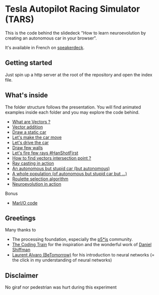 # Tesla Autopilot Racing Simulator (TARS)
This is the code behind the slidedeck "How to learn neuroevolution by creating an autonomous car in your browser".

It's available in French on [speakerdeck](https://speakerdeck.com/chriscamicas/decouvrir-la-neuroevolution-en-creant-une-voiture-autonome-dans-son-navigateur).

## Getting started
Just spin up a http server at the root of the repository and open the index file.

## What's inside
The folder structure follows the presentation. You will find animated examples inside each folder and you may explore the code behind.
* [What are Vectors ?](vector)
* [Vector addition](vector-add)
* [Draw a static car](car-static)
* [Let's make the car move](car-move)
* [Let's drive the car](car-manual)
* [Draw few walls](walls)
* [Let's fire few rays #HanShotFirst](ray)
* [How to find vectors intersection point ?](vector-intersect)
* [Ray casting in action](raycasting)
* [An autonomous but stupid car (but autonomous)](autonomous)
* [A whole population (of autonomous but stupid car but ...)](population)
* [Roulette selection algorithm](roulette)
* [Neuroevolution in action](neuroevolution)

Bonus
* [MarI/O code](mario)

## Greetings
Many thanks to
- The processing foundation, especially the [p5*js](https://p5js.org) community.
- [The Coding Train](https://thecodingtrain.com) for the inspiration and the wonderful work of [Daniel Shiffman](https://twitter.com/shiffman)
- [Laurent Alvaro (BeTomorrow)](https://docs.google.com/presentation/d/1IxXmuFrN2pLaK5S5DARkt0Uq0R7PDDqYJbAHf5aVxBY/edit?usp=sharing) for his introduction to neural networks (= the click in my understanding of neural networks)

## Disclaimer
No giraf nor pedestrian was hurt during this experiment